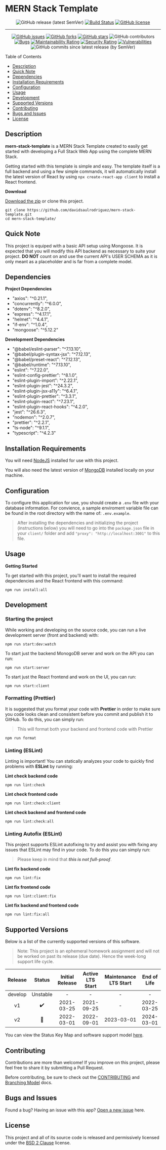 # MERN Stack Template

<span align="center">

![GitHub release (latest SemVer)](https://img.shields.io/github/v/release/davidsaulrodriguez/mern-stack-template)
[![Build Status](https://travis-ci.com/davidsaulrodriguez/mern-stack-template.svg?branch=main)](https://travis-ci.com/davidsaulrodriguez/mern-stack-template)
[![GitHub license](https://img.shields.io/github/license/davidsaulrodriguez/mern-stack-template)](https://github.com/davidsaulrodriguez/mern-stack-template)

---

[![GitHub issues](https://img.shields.io/github/issues/davidsaulrodriguez/mern-stack-template)](https://github.com/davidsaulrodriguez/mern-stack-template/issues)
[![GitHub forks](https://img.shields.io/github/forks/davidsaulrodriguez/mern-stack-template)](https://github.com/davidsaulrodriguez/mern-stack-template/network)
[![GitHub stars](https://img.shields.io/github/stars/davidsaulrodriguez/mern-stack-template)](https://github.com/davidsaulrodriguez/mern-stack-template/stargazers)
![GitHub contributors](https://img.shields.io/github/contributors/davidsaulrodriguez/mern-stack-template)
[![Bugs](https://sonarcloud.io/api/project_badges/measure?project=davidsaulrodriguez_mern-stack-template&metric=bugs)](https://sonarcloud.io/dashboard?id=davidsaulrodriguez_mern-stack-template)
[![Maintainability Rating](https://sonarcloud.io/api/project_badges/measure?project=davidsaulrodriguez_mern-stack-template&metric=sqale_rating)](https://sonarcloud.io/dashboard?id=davidsaulrodriguez_mern-stack-template)
[![Security Rating](https://sonarcloud.io/api/project_badges/measure?project=davidsaulrodriguez_mern-stack-template&metric=security_rating)](https://sonarcloud.io/dashboard?id=davidsaulrodriguez_mern-stack-template)
[![Vulnerabilities](https://sonarcloud.io/api/project_badges/measure?project=davidsaulrodriguez_mern-stack-template&metric=vulnerabilities)](https://sonarcloud.io/dashboard?id=davidsaulrodriguez_mern-stack-template)
![GitHub commits since latest release (by SemVer)](https://img.shields.io/github/commits-since/davidsaulrodriguez/mern-stack-template/latest/main)

</span>

Table of Contents

- [Description](#description)
- [Quick Note](#quick-note)
- [Dependencies](#dependdencies)
- [Installation Requirements](#installation-requirements)
- [Configuration](#configuration)
- [Usage](#usage)
- [Development](#development)
- [Supported Versions](#supported-versions)
- [Contributing](#contributing)
- [Bugs and Issues](#bugs-and-issues)
- [License](#license)

## Description

**mern-stack-template** is a MERN Stack Template created to easily get started with developing a Full Stack Web App using the complete MERN Stack.

Getting started with this template is simple and easy. The template itself is a full backend and using a few simple commands, it will automatically install the latest version of React by using `npx create-react-app client` to install a React frontend.

**Download**

[Download the zip][archive] or clone this project.

```shell
git clone https://github.com/davidsaulrodriguez/mern-stack-template.git
cd mern-stack-template/
```

## Quick Note

This project is equiped with a basic API setup using Mongoose. It is expected that you will modify this API backend as necessary to suite your project. **DO NOT** count on and use the current API's USER SCHEMA as it is only meant as a placeholder and is far from a complete model.

## Dependencies

**Project Dependencies**

- "axios": "^0.21.1",
- "concurrently": "^6.0.0",
- "dotenv": "^8.2.0",
- "express": "^4.17.1",
- "helmet": "^4.4.1",
- "if-env": "^1.0.4",
- "mongoose": "^5.12.2"

**Development Dependencies**

- "@babel/eslint-parser": "^7.13.10",
- "@babel/plugin-syntax-jsx": "^7.12.13",
- "@babel/preset-react": "^7.12.13",
- "@babel/runtime": "^7.13.10",
- "eslint": "^7.22.0",
- "eslint-config-prettier": "^8.1.0",
- "eslint-plugin-import": "^2.22.1",
- "eslint-plugin-jest": "^24.3.2",
- "eslint-plugin-jsx-a11y": "^6.4.1",
- "eslint-plugin-prettier": "^3.3.1",
- "eslint-plugin-react": "^7.23.1",
- "eslint-plugin-react-hooks": "^4.2.0",
- "jest": "^26.6.3",
- "nodemon": "^2.0.7",
- "prettier": "^2.2.1",
- "ts-node": "^9.1.1",
- "typescript": "^4.2.3"

## Installation Requirements

You will need [NodeJS][nodejs] installed for use with this project.

You will also need the latest version of [MongoDB][mongodb] installed locally on your machine.

## Configuration

To configure this application for use, you should create a `.env` file with your database information. For convience, a sample enviroment variable file can be found in the root directory with the name of: `.env.example`.

> After installing the dependencies and initializing the project (instructions below) you will need to go into the `package.json` file in your `client/` folder and add `"proxy": "http://localhost:3001"` to this file.

## Usage

**Getting Started**

To get started with this project, you'll want to install the required dependencies and the React frontend with this command:

```shell
npm run install:all
```

## Development

### Starting the project

While working and developing on the source code, you can run a live development server (front and backend) with:

```shell
npm run start:dev:watch
```

To start just the backend MonogoDB server and work on the API you can run:

```shell
npm run start:server
```

To start just the React frontend and work on the UI, you can run:

```shell
npm run start:client
```

### Formatting (Prettier)

It is suggested that you format your code with **Prettier** in order to make sure you code looks clean and consistent before you commit and publish it to GitHub. To do this, you can simply run:

> This will format both your backend and frontend code with Prettier

```shell
npm run format
```

### Linting (ESLint)

Linting is important! You can statically analyzes your code to quickly find problems with **ESLint** by running:

**Lint check backend code**

```shell
npm run lint:check
```

**Lint check frontend code**

```shell
npm run lint:check:client
```

**Lint check backend and frontend code**

```shell
npm run lint:check:all
```

### Linting Autofix (ESLint)

This project supports ESLint autofixing to try and assist you with fixing any issues that ESLint may find in your code. To do this you can simply run:

> Please keep in mind that **_this is not full-proof_**.

**Lint fix backend code**

```shell
npm run lint:fix
```

**Lint fix frontend code**

```shell
npm run lint:client:fix
```

**Lint fix backend and frontend code**

```shell
npm run lint:fix:all
```

## Supported Versions

Below is a list of the currently supported versions of this software.

> Note: This project is an ephemeral homework assignment and will not be worked on past its release (due date). Hence the week-long support life cycle.

| Release |       Status       | Initial Release | Active LTS Start | Maintenance LTS Start | End of Life |
| :-----: | :----------------: | :-------------: | :--------------: | :-------------------: | :---------: |
| develop |      Unstable      |        -        |        -         |           -           |      -      |
|   v1    | :heavy_check_mark: |   2021-03-25    |    2021-09-25    |           -           | 2022-03-25  |
|   v2    |   :construction:   |   2022-03-01    |    2022-09-01    |      2023-03-01       | 2024-03-01  |

You can view the Status Key Map and software support model [here][support].

## Contributing

Contributions are more than welcome! If you improve on this project, please feel free to share it by submitting a Pull Request.

Before contributing, be sure to check out the [CONTRIBUTING][contrib] and [Branching Model][branching] docs.

## Bugs and Issues

Found a bug? Having an issue with this app? [Open a new issue][issues] here.

## License

This project and all of its source code is released and permissively licensed under the [BSD 2 Clause][license] license.

[archive]: https://github.com/davidsaulrodriguez/mern-stack-template/archive/main.zip
[mongodb]: https://www.mongodb.com/try/download/community
[nodejs]: https://nodejs.com
[support]: ./SLC.md
[contrib]: ./CONTRIBUTING.md
[branching]: ./docs/Branching_Model.md
[issues]: https://github.com/davidsaulrodriguez/mern-stack-template/issues/new/choose
[license]: ./LICENSE
